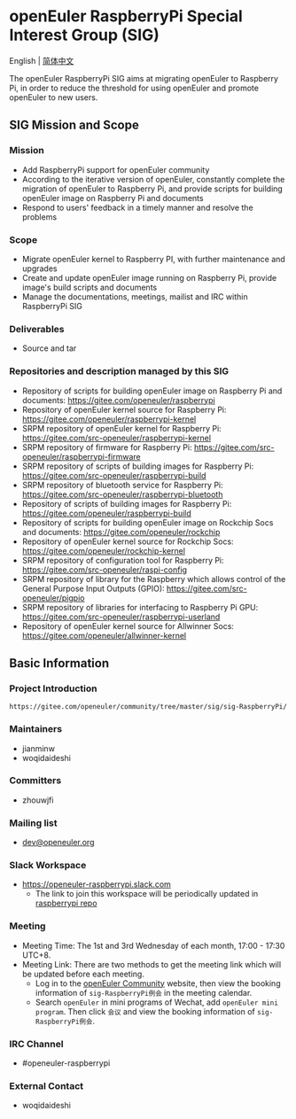 # openEuler RaspberryPi Special Interest Group (SIG)
English | [简体中文](./sig-RaspberryPi_cn.md)

The openEuler RaspberryPi SIG aims at migrating openEuler to Raspberry Pi, in order to reduce the threshold for using openEuler and promote openEuler to new users.


## SIG Mission and Scope

### Mission
- Add RaspberryPi support for openEuler community
- According to the iterative version of openEuler, constantly complete the migration of openEuler to Raspberry Pi, and provide scripts for building openEuler image on Raspberry Pi and documents
- Respond to users' feedback in a timely manner and resolve the problems

### Scope

- Migrate openEuler kernel to Raspberry PI, with further maintenance and upgrades
- Create and update openEuler image running on Raspberry Pi, provide image's build scripts and documents
- Manage the documentations, meetings, mailist and IRC within RaspberryPi SIG

### Deliverables

- Source and tar

### Repositories and description managed by this SIG

- Repository of scripts for building openEuler image on Raspberry Pi and documents: https://gitee.com/openeuler/raspberrypi
- Repository of openEuler kernel source for Raspberry Pi: https://gitee.com/openeuler/raspberrypi-kernel
- SRPM repository of openEuler kernel for Raspberry Pi: https://gitee.com/src-openeuler/raspberrypi-kernel
- SRPM repository of firmware for Raspberry Pi: https://gitee.com/src-openeuler/raspberrypi-firmware
- SRPM repository of scripts of building images for Raspberry Pi: https://gitee.com/src-openeuler/raspberrypi-build
- SRPM repository of bluetooth service for Raspberry Pi: https://gitee.com/src-openeuler/raspberrypi-bluetooth
- Repository of scripts of building images for Raspberry Pi: https://gitee.com/openeuler/raspberrypi-build
- Repository of scripts for building openEuler image on Rockchip Socs and documents: https://gitee.com/openeuler/rockchip
- Repository of openEuler kernel source for Rockchip Socs: https://gitee.com/openeuler/rockchip-kernel
- SRPM repository of configuration tool for Raspberry Pi: https://gitee.com/src-openeuler/raspi-config
- SRPM repository of library for the Raspberry which allows control of the General Purpose Input Outputs (GPIO): https://gitee.com/src-openeuler/pigpio
- SRPM repository of libraries for interfacing to Raspberry Pi GPU: https://gitee.com/src-openeuler/raspberrypi-userland
- Repository of openEuler kernel source for Allwinner Socs: https://gitee.com/openeuler/allwinner-kernel

## Basic Information

### Project Introduction
    https://gitee.com/openeuler/community/tree/master/sig/sig-RaspberryPi/

### Maintainers
- jianminw
- woqidaideshi

### Committers
- zhouwjfi

### Mailing list
- dev@openeuler.org

### Slack Workspace
- https://openeuler-raspberrypi.slack.com
  - The link to join this workspace will be periodically updated in [raspberrypi repo](https://gitee.com/openeuler/raspberrypi)

### Meeting
- Meeting Time: The 1st and 3rd Wednesday of each month, 17:00 - 17:30 UTC+8.
- Meeting Link: There are two methods to get the meeting link which will be updated before each meeting.
  - Log in to the [openEuler Community](https://openeuler.org/) website, then view the booking information of `sig-RaspberryPi例会` in the meeting calendar.
  - Search `openEuler` in mini programs of Wechat, add `openEuler mini program`. Then click `会议` and view the booking information of `sig-RaspberryPi例会`.

### IRC Channel
- #openeuler-raspberrypi

### External Contact
- woqidaideshi
